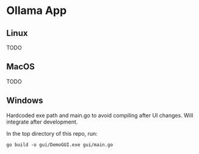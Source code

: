 # Ollama App

## Linux

TODO

## MacOS

TODO

## Windows

Hardcoded exe path and main.go to avoid compiling after UI changes. Will integrate after development.

In the top directory of this repo, run:


```
go build -o gui/DemoGUI.exe gui/main.go
```
